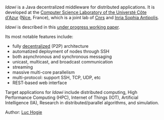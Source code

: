 *Idawi* is a Java decentralized middleware for distributed applications. It is developed at the
[Computer Science Laboratory of the Universté Côte d'Azur](http://www.i3s.unice.fr/en/comredEn) ([Nice](https://www.google.com/maps/@43.5168069,6.6753034,5633a,35y,67.34h,76.97t/data=!3m1!1e3), France),
which is a joint lab of [Cnrs](https://www.cnrs.fr) and [Inria Sophia Antipolis](https://www.inria.fr).

*Idawi* is described in this [under progress working paper](https://github.com/lhogie/idawi/raw/main/doc/article/idawi.pdf).

Its most notable features include:
- fully [decentralized](https://en.wikipedia.org/wiki/Decentralised_system) (P2P) architecture
- automatized deployment of nodes through SSH
- both asynchronous and synchronous messaging
- unicast, multicast, and broadcast communication
- streaming
- massive multi-core parallelism
- multi-protocol: support SSH, TCP, UDP, etc
- REST-based web interface

Target applications for *Idawi* include distributed computing, High Performance Computing (HPC), Internet of Things (IOT), Artificial Intelligence (IA), Research in distributed/parallel algorithms, and simulation.

Author: [Luc Hogie](http://www.i3s.unice.fr/~hogie/)